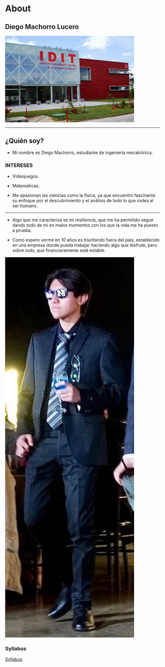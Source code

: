# About
## Diego Machorro Lucero

<img src="recursos/imgs/idit.jpg" alt="Diagrama del sistema" width="420">

---

## ¿Quién soy?

- Mi nombre es Diego Machorro, estudiante de ingeniería mecatrónica.

### INTERESES

- Videojuegos.

- Matemáticas.

- Me apasionan las ciencias como la física, ya que encuentro fascinante su enfoque por el descubrimiento y el análisis de todo lo que rodea al ser humano.

--- 

- Algo que me caracteriza es mi resiliencia, que me ha permitido seguir dando todo de mí en malos momentos con los que la vida me ha puesto a prueba.
  
- Como espero verme en 10 años es triunfando fuera del país, establecido en una empresa donde pueda trabajar haciendo algo que disfrute, pero sobre todo, que financieramente esté estable.

<img src="recursos/imgs/Yo 2.0.jpeg" alt="Diagrama del sistema" width="420">

### Syllabus

[Syllabus](https://drive.google.com/file/d/1TP4MWufci7xxggRZrP1k8jUZH3l3B075/view?usp=drive_link)





